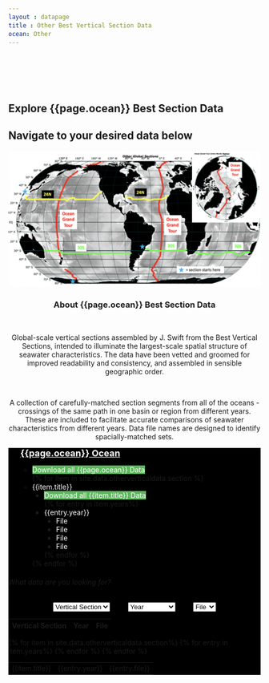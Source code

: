 ```yaml
---
layout : datapage
title : Other Best Vertical Section Data
ocean: Other
---
```


<section id="hero">
	<div class="hero-container">
		<br>
		<br>
		<br>
		<br>
		<h1>Explore {{page.ocean}} Best Section Data</h1>
		<h2>Navigate to your desired data below</h2>
		<center><img src="assets/images/othervertical.jpg" alt="" class="responsive"></center>
	</div>
</section>

<section id="call-to-action1">
	<section id="call-to-action3">
		<div class="container wow fadeIn">
			<div class="col-lg-9 text-center text-lg-left" style="flex:0 0 100%;max-width:100%">
				<h3 class="cta-title1" style="text-align:center">About {{page.ocean}} Best Section Data</h3>
				<br>
				<p class="cta-text1" style="text-align:center">Global-scale vertical sections assembled by J. Swift from the Best Vertical Sections, intended to illuminate the largest-scale spatial structure of seawater characteristics. The data have been vetted and groomed for improved readability and consistency, and assembled in sensible geographic order.</p>
				<br>
				<p class="cta-text1" style="text-align:center">A collection of carefully-matched section segments from all of the oceans - crossings of the same path in one basin or region from different years. These are included to facilitate accurate comparisons of seawater characteristics from different years. Data file names are designed to identify spacially-matched sets.</p>
			</div>
		</div>
	</section>
</section>

<div id="collapseDVR3" class="panel-collapse collapse in" style="background-color: black">
	<div class="tree ">
		<ul> <span style="color:white;font-size:large"><b><u>{{page.ocean}} Ocean</u></b></span>
			<ul>
				<li> <span style="background:#5cb85c;color:white">Download all {{page.ocean}} Data</span></li> {% for item in site.data.otherverticaldata.section %}
				<li> <span style="color:white"><i class="fa fa-plus-square" style="color:white"></i>{{item.title}}</span>
					<ul>
						<li> <span style="background:#5cb85c;color:white">Download all {{item.title}} Data</span></li> {% for entry in item.years%}
						<li> <span style="color:white"><i class="fa fa-plus-square" style="color:white"></i>{{entry.year}}</span>
							<ul>
								<li> <span style="color:white">File</span> </li>
								<li> <span style="color:white">File</span> </li>
								<li> <span style="color:white">File</span> </li>
								<li> <span style="color:white">File</span> </li>
							</ul>
						</li> {% endfor %} </ul>
				</li> {% endfor %} </ul>
		</ul>
	</div>
		<div class="container h-100">
			<div class="row h-100 align-items-center justify-content-center">
				<div class="col-12 col-md-10">
					<div class="hero-search-form">
						<div class="tab-content" id="nav-tabContent">
							<div class="tab-pane fade show active" id="nav-places" role="tabpanel" aria-labelledby="nav-places-tab">
								<h6>What data are you looking for?</h6>
								<div class="row">
									<form action="#" method="get">
										<center>
											<select class="custom-select" id="verticalSectionDropdown">
												<option value="All" selected="selected">Vertical Section</option> {% for item in site.data.otherverticaldata.section%}
												<option value="{{item.title}}">{{item.title}}</option> {% endfor %} </select> &nbsp;&nbsp;&nbsp;&nbsp;&nbsp;&nbsp;&nbsp;
											<select class="custom-select" id="yearDropdown">
												<option value="All">Year</option> {% for item in site.data.otherverticaldata.yeardropdown %}
												<option value="{{item.year}}">{{item.year}}</option> {% endfor %} </select> &nbsp;&nbsp;&nbsp;&nbsp;&nbsp;&nbsp;&nbsp;
											<select class="custom-select" id="fileDropdown">
												<option value="All">File</option>
												<option value="Basin">.csv</option>
												<option value="Sub Basin">.jos</option>
												<option value="Option_3">.txt</option>
												<option value="Option_4">.joa</option>
												<option value="Option_5">.zip</option>
											</select>
										</center>
									</form>
								</div>
							</div>
						</div>
					</div>
				</div>
			</div>
		</div>
			<div class="container-table100">
				<div class="wrap-table100">
					<div class="table100 ver3 m-b-110">
						<div class="table100-head">
							<table>
								<thead>
									<tr class="row100 head">
										<th class="cell100 column1">Vertical Section</th>
										<th class="cell100 column2">Year</th>
										<th class="cell100 column4">File</th>
									</tr>
								</thead>
							</table>
						</div>
						<div class="table100-body js-pscroll" style="max-height:1500px">
							<table class="table" id="datatable1">
								<tbody id="datatable"> {% for item in site.data.otherverticaldata.section%} {% for entry in item.years%}
									<tr>
										<td class="cell100 column1">{{item.title}}</td>
										<td class="cell100 column2">{{entry.year}}</td>
										<td class="cell100 column4">{{entry.file}}</td>
									</tr> {% endfor %} {% endfor %} </tbody>
							</table>
						</div>
					</div>
				</div>
			</div>
</div>
